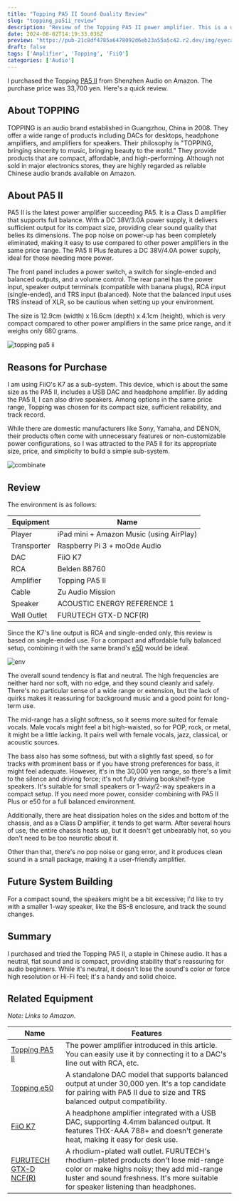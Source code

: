 ```yaml
---
title: "Topping PA5 II Sound Quality Review"
slug: "topping_pa5ii_review"
description: "Review of the Topping PA5 II power amplifier. This is a detailed explanation of the sound quality and features of the latest compact amp from the popular Chinese audio brand Topping. As a high cost-performance product available for around 30,000 yen, it is recommended for audio beginners."
date: 2024-08-02T14:19:33.036Z
preview: "https://pub-21c8df4785a6478092d6eb23a55a5c42.r2.dev/img/eyecatch/topping_pa5ii_1.webp"
draft: false
tags: ['Amplifier', 'Topping', 'FiiO']
categories: ['Audio']
---
```


I purchased the Topping [PA5 II](https://www.toppingaudio.com/product-item/pa5-ii-pa5-iiplus) from Shenzhen Audio on Amazon. The purchase price was 33,700 yen. Here's a quick review.

## About TOPPING

TOPPING is an audio brand established in Guangzhou, China in 2008. They offer a wide range of products including DACs for desktops, headphone amplifiers, and amplifiers for speakers. Their philosophy is "TOPPING, bringing sincerity to music, bringing beauty to the world." They provide products that are compact, affordable, and high-performing. Although not sold in major electronics stores, they are highly regarded as reliable Chinese audio brands available on Amazon.

## About PA5 II

PA5 II is the latest power amplifier succeeding PA5. It is a Class D amplifier that supports full balance. With a DC 38V/3.0A power supply, it delivers sufficient output for its compact size, providing clear sound quality that belies its dimensions. The pop noise on power-up has been completely eliminated, making it easy to use compared to other power amplifiers in the same price range. The PA5 II Plus features a DC 38V/4.0A power supply, ideal for those needing more power.

The front panel includes a power switch, a switch for single-ended and balanced outputs, and a volume control. The rear panel has the power input, speaker output terminals (compatible with banana plugs), RCA input (single-ended), and TRS input (balanced). Note that the balanced input uses TRS instead of XLR, so be cautious when setting up your environment.

The size is 12.9cm (width) x 16.6cm (depth) x 4.1cm (height), which is very compact compared to other power amplifiers in the same price range, and it weighs only 680 grams.

![topping pa5 ii](https://pub-21c8df4785a6478092d6eb23a55a5c42.r2.dev/img/article/topping_pa5ii/topping_pa5ii_2.webp)

## Reasons for Purchase

I am using FiiO's K7 as a sub-system. This device, which is about the same size as the PA5 II, includes a USB DAC and headphone amplifier. By adding the PA5 II, I can also drive speakers. Among options in the same price range, Topping was chosen for its compact size, sufficient reliability, and track record.

While there are domestic manufacturers like Sony, Yamaha, and DENON, their products often come with unnecessary features or non-customizable power configurations, so I was attracted to the PA5 II for its appropriate size, price, and simplicity to build a simple sub-system.

![combinate](https://pub-21c8df4785a6478092d6eb23a55a5c42.r2.dev/img/article/topping_pa5ii/topping_pa5ii_3.webp)

## Review

The environment is as follows:

| Equipment | Name |
| --- | --- |
| Player | iPad mini + Amazon Music (using AirPlay) |
| Transporter | Raspberry Pi 3 + moOde Audio |
| DAC | FiiO K7 |
| RCA | Belden 88760 |
| Amplifier | Topping PA5 II |
| Cable | Zu Audio Mission |
| Speaker | ACOUSTIC ENERGY REFERENCE 1 |
| Wall Outlet | FURUTECH GTX-D NCF(R) |

Since the K7's line output is RCA and single-ended only, this review is based on single-ended use. For a compact and affordable fully balanced setup, combining it with the same brand's [e50](https://www.amazon.co.jp/TOPPING-E50-ES9068AS-768kHz-DSD512/dp/B09F29QCVW?dib=eyJ2IjoiMSJ9.v_xkxGqhRDnio4mM47ohyNPnrFJeT4DWVfn40XRwaSNHnEHCaHyuq8VPD5d1IywWWUbkDSN71h7GhTuORYEPdcovpwY5VcBaKdniJaYrpX4xZJGSeWvoTKVwqXUxQhBiyN4k_MaMtdvqPmw2bHQf_BELdXz7KK8Kdt5oivwF0OjWezPZ3DX8tJ2oLYc068e21SH1wVsknkuMHRt_qsWsWy8h8cN95KiBvdG2f_gu3soRTAvqF54nfg7bNc6MSBGdB8lq5VeeUsQ0YE-Rjc3CDHnkmT6VUl9g8re3c-crEWc.xY89OvZOW6qz7n_gRSxQVALNhIWhNcBRCeZn76Q-PNA&dib_tag=se&keywords=Topping+e50&qid=1722600710&sr=8-1&linkCode=ll1&tag=rmc-8-22&linkId=3151a220544adc351403176a79652ce7&language=ja_JP&ref_=as_li_ss_tl) would be ideal.

![env](https://pub-21c8df4785a6478092d6eb23a55a5c42.r2.dev/img/article/topping_pa5ii/topping_pa5ii_4.webp)

The overall sound tendency is flat and neutral. The high frequencies are neither hard nor soft, with no edge, and they sound cleanly and safely. There's no particular sense of a wide range or extension, but the lack of quirks makes it reassuring for background music and a good point for long-term use.

The mid-range has a slight softness, so it seems more suited for female vocals. Male vocals might feel a bit high-waisted, so for POP, rock, or metal, it might be a little lacking. It pairs well with female vocals, jazz, classical, or acoustic sources.

The bass also has some softness, but with a slightly fast speed, so for tracks with prominent bass or if you have strong preferences for bass, it might feel adequate. However, it's in the 30,000 yen range, so there's a limit to the silence and driving force; it's not fully driving bookshelf-type speakers. It's suitable for small speakers or 1-way/2-way speakers in a compact setup. If you need more power, consider combining with PA5 II Plus or e50 for a full balanced environment.

Additionally, there are heat dissipation holes on the sides and bottom of the chassis, and as a Class D amplifier, it tends to get warm. After several hours of use, the entire chassis heats up, but it doesn't get unbearably hot, so you don't need to be too neurotic about it.

Other than that, there's no pop noise or gang error, and it produces clean sound in a small package, making it a user-friendly amplifier.

## Future System Building

For a compact sound, the speakers might be a bit excessive; I'd like to try with a smaller 1-way speaker, like the BS-8 enclosure, and track the sound changes.

## Summary

I purchased and tried the Topping PA5 II, a staple in Chinese audio. It has a neutral, flat sound and is compact, providing stability that's reassuring for audio beginners. While it's neutral, it doesn't lose the sound's color or force high resolution or Hi-Fi feel; it's a handy and solid choice.

## Related Equipment

*Note: Links to Amazon.*

| Name | Features |
| --- | --- |
| [Topping PA5 II](https://www.amazon.co.jp/TOPPING-Amplifier-%E3%82%B9%E3%83%94%E3%83%BC%E3%82%AB%E3%83%BC%E3%82%A2%E3%83%B3%E3%83%97-%E3%82%B3%E3%83%B3%E3%83%91%E3%82%AF%E3%83%88%E3%83%87%E3%82%B9%E3%82%AF%E3%83%88%E3%83%83%E3%83%97%E3%82%A2%E3%83%B3%E3%83%97-%E3%83%95%E3%83%AB%E3%83%90%E3%83%A9%E3%83%B3%E3%82%B9AMP/dp/B0CC4M8XK4?th=1&linkCode=ll1&tag=rmc-8-22&linkId=dcf05f0dccdd3082013d8a866253cb1d&language=ja_JP&ref_=as_li_ss_tl) | The power amplifier introduced in this article. You can easily use it by connecting it to a DAC's line out with RCA, etc. |
| [Topping e50](https://www.amazon.co.jp/TOPPING-E50-ES9068AS-768kHz-DSD512/dp/B09F29QCVW?dib=eyJ2IjoiMSJ9.v_xkxGqhRDnio4mM47ohyNPnrFJeT4DWVfn40XRwaSNHnEHCaHyuq8VPD5d1IywWWUbkDSN71h7GhTuORYEPdcovpwY5VcBaKdniJaYrpX4xZJGSeWvoTKVwqXUxQhBiyN4k_MaMtdvqPmw2bHQf_BELdXz7KK8Kdt5oivwF0OjWezPZ3DX8tJ2oLYc068e21SH1wVsknkuMHRt_qsWsWy8h8cN95KiBvdG2f_gu3soRTAvqF54nfg7bNc6MSBGdB8lq5VeeUsQ0YE-Rjc3CDHnkmT6VUl9g8re3c-crEWc.xY89OvZOW6qz7n_gRSxQVALNhIWhNcBRCeZn76Q-PNA&dib_tag=se&keywords=Topping+e50&qid=1722600710&sr=8-1&linkCode=ll1&tag=rmc-8-22&linkId=3151a220544adc351403176a79652ce7&language=ja_JP&ref_=as_li_ss_tl) | A standalone DAC model that supports balanced output at under 30,000 yen. It's a top candidate for pairing with PA5 II due to size and TRS balanced output compatibility. |
| [FiiO K7](https://www.amazon.co.jp/dp/B08TW77YW2?&linkCode=ll1&tag=rmc-8-22&linkId=fde33760a8582bc771ef45f5f37fe108&language=ja_JP&ref_=as_li_ss_tl) | A headphone amplifier integrated with a USB DAC, supporting 4.4mm balanced output. It features THX-AAA 788+ and doesn't generate heat, making it easy for desk use. |
| [FURUTECH GTX-D NCF(R)](https://www.amazon.co.jp/dp/B017LTCI5M?&linkCode=ll1&tag=rmc-8-22&linkId=ac6485114641ee19d01785150b4ddf1e&language=ja_JP&ref_=as_li_ss_tl) | A rhodium-plated wall outlet. FURUTECH's rhodium-plated products don't lose mid-range color or make highs noisy; they add mid-range luster and sound freshness. It's more suitable for speaker listening than headphones. |